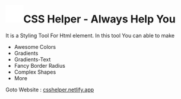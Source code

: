 <h1> <img src="./img.svg" alt="icon" />CSS Helper  - Always Help You </h1>
It is a Styling Tool For Html element.
In this tool You can able to make <br>
<ul>
  <li>Awesome Colors</li>
  <li>Gradients</li>
  <li>Gradients-Text</li>
  <li>Fancy Border Radius</li>
  <li>Complex Shapes</li>
  <li>More</li>
</ul>

Goto Website : <a href="https://csshelper.netlify.app"> csshelper.netlify.app </a>
